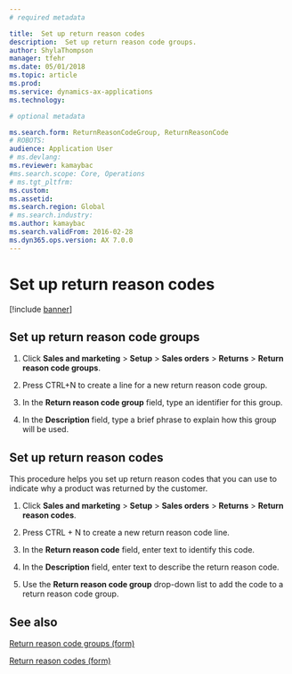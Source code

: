 ```yaml
---
# required metadata

title:  Set up return reason codes
description:  Set up return reason code groups. 
author: ShylaThompson
manager: tfehr
ms.date: 05/01/2018
ms.topic: article
ms.prod: 
ms.service: dynamics-ax-applications
ms.technology: 

# optional metadata

ms.search.form: ReturnReasonCodeGroup, ReturnReasonCode
# ROBOTS: 
audience: Application User
# ms.devlang: 
ms.reviewer: kamaybac
#ms.search.scope: Core, Operations
# ms.tgt_pltfrm: 
ms.custom: 
ms.assetid: 
ms.search.region: Global
# ms.search.industry: 
ms.author: kamaybac
ms.search.validFrom: 2016-02-28
ms.dyn365.ops.version: AX 7.0.0
---
```


# Set up return reason codes   

[!include [banner](../includes/banner.md)]


## Set up return reason code groups 

1.  Click **Sales and marketing** \> **Setup** \> **Sales orders** \> **Returns** \> **Return reason code groups**.

2.  Press CTRL+N to create a line for a new return reason code group.

3.  In the **Return reason code group** field, type an identifier for this group.

4.  In the **Description** field, type a brief phrase to explain how this group will be used.

## Set up return reason codes 

This procedure helps you set up return reason codes that you can use to indicate why a product was returned by the customer.

1.  Click **Sales and marketing** \> **Setup** \> **Sales orders** \> **Returns** \> **Return reason codes**.

2.  Press CTRL + N to create a new return reason code line.

3.  In the **Return reason code** field, enter text to identify this code.

4.  In the **Description** field, enter text to describe the return reason code.

5.  Use the **Return reason code group** drop-down list to add the code to a return reason code group.

## See also

[Return reason code groups (form)](https://technet.microsoft.com/library/hh209604\(v=ax.60\))

[Return reason codes (form)](https://technet.microsoft.com/library/hh227372\(v=ax.60\))

 



